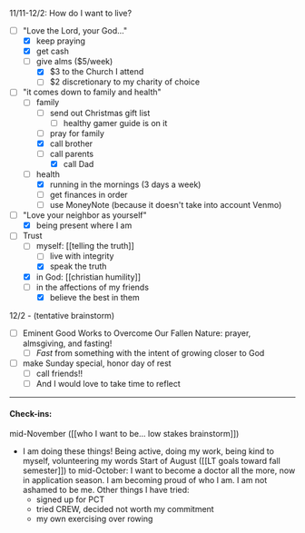 
11/11-12/2: How do I want to live?
- [ ] "Love the Lord, your God..."
	- [x] keep praying 
	- [x] get cash
	- [ ] give alms ($5/week)
		- [x] $3 to the Church I attend
		- [ ] $2 discretionary to my charity of choice
- [ ] "it comes down to family and health"
	- [ ] family
		- [ ] send out Christmas gift list
			- [ ] healthy gamer guide is on it
		- [ ] pray for family
		- [x] call brother
		- [ ] call parents
			- [x] call Dad
	- [ ] health
		- [x] running in the mornings (3 days a week)
		- [ ] get finances in order
		- [ ] use MoneyNote (because it doesn't take into account Venmo)
- [ ] "Love your neighbor as yourself"
	- [x] being present where I am
- [ ] Trust
	- [ ] myself: [[telling the truth]]
		- [ ] live with integrity
		- [x] speak the truth
	- [x] in God: [[christian humility]]
	- [ ] in the affections of my friends
		- [x] believe the best in them

12/2 - (tentative brainstorm)
- [ ] Eminent Good Works to Overcome Our Fallen Nature: prayer, almsgiving, and fasting!
	- [ ] *Fast* from something with the intent of growing closer to God
- [ ] make Sunday special, honor day of rest
	- [ ] call friends!!
	- [ ] And I would love to take time to reflect

---

#### Check-ins:
mid-November ([[who I want to be... low stakes brainstorm]])
- I am doing these things! Being active, doing my work, being kind to myself, volunteering my words
Start of August ([[LT goals toward fall semester]]) to mid-October: 
	I want to become a doctor all the more, now in application season.
	I am becoming proud of who I am. I am not ashamed to be me.
	Other things I have tried:
	- signed up for PCT
	- tried CREW, decided not worth my commitment
	- my own exercising over rowing